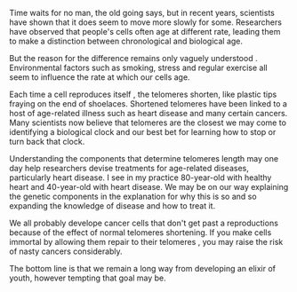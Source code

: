 Time waits for no man, the old going says, but in recent years, scientists have shown that it does seem to move more slowly for some. Researchers have observed that people's cells often age at different rate, leading them to make a distinction between chronological and biological age.

But the reason for the difference remains only vaguely understood . Environmental factors such as smoking, stress and regular exercise all seem to influence the rate at which our cells age.

Each time a cell reproduces itself , the telomeres shorten, like plastic tips fraying on the end of shoelaces. Shortened telomeres have been linked to a host of age-related illness such as heart disease and many certain cancers. Many scientists now believe that telomeres are the closest we may come to identifying a biological clock and our best bet for learning how to stop or turn back that clock.

Understanding the components that determine telomeres length may one day help researchers devise treatments for age-related diseases, particularly heart disease. I see in my practice 80-year-old with healthy heart and 40-year-old with heart disease. We may be on our way explaining the genetic components in the explanation for why this is so and so expanding the knowledge of disease and how to treat it.

We all probably develope cancer cells that don't get past a reproductions because of the effect of normal telomeres shortening. If you make cells immortal by allowing them repair to their telomeres , you may raise the risk of nasty cancers considerably.

The bottom line is that we remain a long  way from developing an elixir of youth, however tempting that goal may be.
